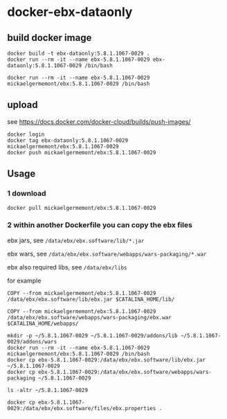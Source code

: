 # docker-ebx-dataonly

## build docker image

```
docker build -t ebx-dataonly:5.8.1.1067-0029 .
docker run --rm -it --name ebx-5.8.1.1067-0029 ebx-dataonly:5.8.1.1067-0029 /bin/bash

docker run --rm -it --name ebx-5.8.1.1067-0029 mickaelgermemont/ebx:5.8.1.1067-0029 /bin/bash
```

## upload

see https://docs.docker.com/docker-cloud/builds/push-images/

```
docker login
docker tag ebx-dataonly:5.8.1.1067-0029 mickaelgermemont/ebx:5.8.1.1067-0029
docker push mickaelgermemont/ebx:5.8.1.1067-0029
```

## Usage

### 1 download

```
docker pull mickaelgermemont/ebx:5.8.1.1067-0029
```

### 2 within another Dockerfile you can copy the ebx files

ebx jars, see ```/data/ebx/ebx.software/lib/*.jar```

ebx wars, see ```/data/ebx/ebx.software/webapps/wars-packaging/*.war```

ebx also required libs, see ```/data/ebx/libs```

for example

```
COPY --from mickaelgermemont/ebx:5.8.1.1067-0029 /data/ebx/ebx.software/lib/ebx.jar $CATALINA_HOME/lib/

COPY --from mickaelgermemont/ebx:5.8.1.1067-0029 /data/ebx/ebx.software/webapps/wars-packaging/ebx.war $CATALINA_HOME/webapps/
```

```
mkdir -p ~/5.8.1.1067-0029 ~/5.8.1.1067-0029/addons/lib ~/5.8.1.1067-0029/addons/wars
docker run --rm -it --name ebx-5.8.1.1067-0029 mickaelgermemont/ebx:5.8.1.1067-0029 /bin/bash
docker cp ebx-5.8.1.1067-0029:/data/ebx/ebx.software/lib/ebx.jar ~/5.8.1.1067-0029
docker cp ebx-5.8.1.1067-0029:/data/ebx/ebx.software/webapps/wars-packaging ~/5.8.1.1067-0029

ls -altr ~/5.8.1.1067-0029
```


```
docker cp ebx-5.8.1.1067-0029:/data/ebx/ebx.software/files/ebx.properties .
```
